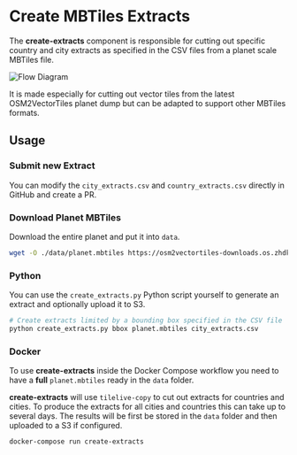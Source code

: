 # Create MBTiles Extracts

The **create-extracts** component is responsible for cutting out specific country and
city extracts as specified in the CSV files from a planet scale MBTiles file.

![Flow Diagram](create-extracts-flow-diagram.png)

It is made especially for cutting out vector tiles from the latest OSM2VectorTiles planet dump but can be adapted
to support other MBTiles formats.

## Usage

### Submit new Extract

You can modify the `city_extracts.csv` and `country_extracts.csv` directly in GitHub and create a PR.

### Download Planet MBTiles

Download the entire planet and put it into `data`.

```bash
wget -O ./data/planet.mbtiles https://osm2vectortiles-downloads.os.zhdk.cloud.switch.ch/v2.0/planet_2016-06-20_3d4cb571d3d0d828d230aac185281e97_z0-z14.mbtiles
```

### Python

You can use the `create_extracts.py` Python script yourself to generate an extract and optionally upload it to S3.

```bash
# Create extracts limited by a bounding box specified in the CSV file
python create_extracts.py bbox planet.mbtiles city_extracts.csv
```

### Docker

To use **create-extracts** inside the Docker Compose workflow you need to have
a **full** `planet.mbtiles` ready in the `data` folder.

**create-extracts** will use `tilelive-copy` to cut out extracts for countries and cities.
To produce the extracts for all cities and countries this can take up to several days.
The results will be first be stored in the `data` folder and then uploaded
to a S3 if configured.

```
docker-compose run create-extracts
```
